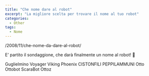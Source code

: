 ```yaml
---
title: "Che nome dare al robot"
excerpt: "La migliore scelta per trovare il nome al tuo robot"
categories:
  - Other
tags:
  - Nome
---
```


/2008/11/che-nome-da-dare-al-robot/


E’ partito il sondaggione, che darà finalmente un nome al robot! 🙂

Guglielmino
Voyager
Viking
Phoenix
CISTONFILI
PEPPILAMMUNI
Otto
Ottobot
ScaraBot
Ottoz